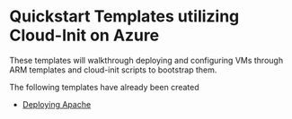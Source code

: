 # Quickstart Templates utilizing Cloud-Init on Azure
These templates will walkthrough deploying and configuring VMs through ARM templates and cloud-init scripts to bootstrap them.

The following templates have already been created
* [Deploying Apache](https://github.com/alihhussain/azure-cloud-init/tree/master/apache)